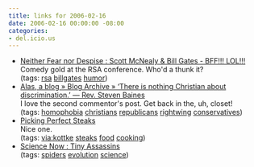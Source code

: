 ```yaml
---
title: links for 2006-02-16
date: 2006-02-16 00:00:00 -08:00
categories:
- del.icio.us
---
```


<ul class="delicious">
	<li>
		<div class="delicious-link"><a href="http://www.honan.net/2006/02/scott-mcnealy-bill-gates-bff-lol.php">Neither Fear nor Despise : Scott McNealy & Bill Gates - BFF!!! LOL!!!</a></div>
		<div class="delicious-extended">Comedy gold at the RSA conference. Who'd a thunk it?</div>
		<div class="delicious-tags">(tags: <a href="http://del.icio.us/torrez/rsa">rsa</a> <a href="http://del.icio.us/torrez/billgates">billgates</a> <a href="http://del.icio.us/torrez/humor">humor</a>)</div>
	</li>
	<li>
		<div class="delicious-link"><a href="http://www.amptoons.com/blog/archives/2005/06/28/there-is-nothing-christian-about-discrimination-%E2%80%94-rev-steven-baines/">Alas, a blog » Blog Archive » ‘There is nothing Christian about discrimination.’ — Rev. Steven Baines</a></div>
		<div class="delicious-extended">I love the second commentor's post. Get back in the, uh, closet!</div>
		<div class="delicious-tags">(tags: <a href="http://del.icio.us/torrez/homophobia">homophobia</a> <a href="http://del.icio.us/torrez/christians">christians</a> <a href="http://del.icio.us/torrez/republicans">republicans</a> <a href="http://del.icio.us/torrez/rightwing">rightwing</a> <a href="http://del.icio.us/torrez/conservatives">conservatives</a>)</div>
	</li>
	<li>
		<div class="delicious-link"><a href="http://www.washingtonpost.com/wp-dyn/content/article/2006/02/14/AR2006021400432.html">Picking Perfect Steaks</a></div>
		<div class="delicious-extended">Nice one.</div>
		<div class="delicious-tags">(tags: <a href="http://del.icio.us/torrez/via:kottke">via:kottke</a> <a href="http://del.icio.us/torrez/steaks">steaks</a> <a href="http://del.icio.us/torrez/food">food</a> <a href="http://del.icio.us/torrez/cooking">cooking</a>)</div>
	</li>
	<li>
		<div class="delicious-link"><a href="http://www.calacademy.org/science_now/academy_research/">Science Now : Tiny Assassins</a></div>
		<div class="delicious-tags">(tags: <a href="http://del.icio.us/torrez/spiders">spiders</a> <a href="http://del.icio.us/torrez/evolution">evolution</a> <a href="http://del.icio.us/torrez/science">science</a>)</div>
	</li>
</ul>
